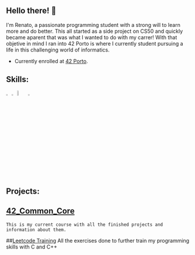 ## Hello there! 👋

I'm Renato, a passionate programming student with a strong will to learn more and do better. This all started as a side project on CS50 and quickly became aparent that was what I wanted to do with my carrer! 
With that objetive in mind I ran into 42 Porto is where I currently student pursuing a life in this challenging world of informatics.

- Currently enrolled at [42 Porto](https://www.42porto.com/pt/).

## Skills:

<img src="https://github.com/user-attachments/assets/21133812-7da0-4231-afbe-79197baf9533" width=3% height=3%><img src="https://github.com/user-attachments/assets/8e4c33e0-3851-429a-bbb1-b5cd82ccb813" width=3% height=3%><img src="https://github.com/user-attachments/assets/030c40e1-165c-4017-b80a-c9d9f3fbda0b" width=6% height=6%><img src="https://github.com/user-attachments/assets/11e3d9b6-9fa1-43e8-bced-81fe87cb48c3" width=3% height=3%>

## Projects:

  ## [42_Common_Core](https://github.com/rfpoliveira/42_Common_Core/blob/main/README.md)
    This is my current course with all the finished projects and information about them.

  ##[Leetcode Training](https://github.com/rfpoliveira/Leetcode_Training/tree/main/C/Top_150_interview)
    All the exercises done to further train my programming skills with C and C++
  

<!--
**rfpoliveira/rfpoliveira** is a ✨ _special_ ✨ 
repository because its `README.md` (this file) appears on your GitHub profile.

Here are some ideas to get you started:
![linux]()

- 🔭 I’m currently working on ...
- 🌱 I’m currently learning ...
- 👯 I’m looking to collaborate on ...
- 🤔 I’m looking for help with ...

- 💬 Ask me about ...![Uploading bash.svg…]()

- 📫 How to reach me: ...
- 😄 Pronouns: ...
- ⚡ Fun fact: ...
-->

